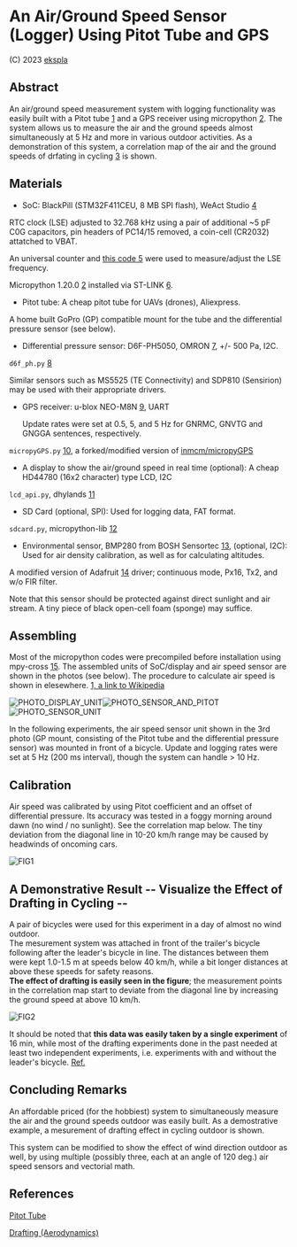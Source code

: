 # An Air/Ground Speed Sensor (Logger) Using Pitot Tube and GPS

(C) 2023 [ekspla](https://github.com/ekspla/Pitot_GPS_Sensor_Logger/)

## Abstract


An air/ground speed measurement system with logging functionality was easily built 
with a Pitot tube [1](https://en.wikipedia.org/wiki/Pitot_tube) and a GPS receiver using micropython [2](https://micropython.org/).  The system allows us 
to measure the air and the ground speeds almost simultaneously at 5 Hz and more in various 
outdoor activities.  As a demonstration of this system, a correlation map of the air 
and the ground speeds of drfating in cycling [3](https://en.wikipedia.org/wiki/Drafting_(aerodynamics)) is shown.


## Materials


- SoC:
BlackPill (STM32F411CEU, 8 MB SPI flash), WeAct Studio [4](https://github.com/WeActStudio)

RTC clock (LSE) adjusted to 32.768 kHz using a pair of additional ~5 pF C0G capacitors, 
pin headers of PC14/15 removed, a coin-cell (CR2032) attatched to VBAT.

An universal counter and [this code 5](https://jhalfmoon.com/dbc/2023/03/28/micropython%e7%9a%84%e5%8d%88%e7%9d%a198-stm32%e7%89%88%e3%80%81nucleo%e3%81%ae%e3%82%af%e3%83%ad%e3%83%83%e3%82%af%e8%a8%ad%e5%ae%9a%e3%82%92%e8%a6%8b%e7%9b%b4%e3%81%99/) were used to measure/adjust the LSE frequency.

Micropython 1.20.0 [2](https://micropython.org/) installed via ST-LINK [6](https://www.st.com/en/development-tools/st-link-v2.html).


- Pitot tube:
A cheap pitot tube for UAVs (drones), Aliexpress.

A home built GoPro (GP) compatible mount for the tube and the differential pressure sensor (see below).


- Differential pressure sensor:
D6F-PH5050, OMRON [7](https://github.com/omron-devhub), +/- 500 Pa, I2C.

`d6f_ph.py` [8](https://github.com/ekspla/D6F-PH)

Similar sensors such as MS5525 (TE Connectivity) and SDP810 (Sensirion) may be used with their appropriate drivers.


- GPS receiver:
u-blox NEO-M8N [9](https://www.u-blox.com/en/product/neo-m8-series), UART

  Update rates were set at 0.5, 5, and 5 Hz for GNRMC, GNVTG and GNGGA sentences, respectively.
  
`micropyGPS.py` [10](https://github.com/ekspla/micropyGPS), a forked/modified version of [inmcm/micropyGPS](https://github.com/inmcm/micropyGPS)


- A display to show the air/ground speed in real time (optional):
A cheap HD44780 (16x2 character) type LCD, I2C

`lcd_api.py`, dhylands [11](https://github.com/dhylands/python_lcd)


- SD Card (optional, SPI):
Used for logging data, FAT format.

`sdcard.py`, micropython-lib [12](https://github.com/micropython/micropython-lib)


- Environmental sensor, BMP280 from BOSH Sensortec [13](https://www.bosch-sensortec.com/products/environmental-sensors/pressure-sensors/bmp280/), (optional, I2C):
Used for air density calibration, as well as for calculating altitudes.

A modified version of Adafruit [14](https://github.com/adafruit) driver; continuous mode, Px16, Tx2, and w/o FIR filter.

Note that this sensor should be protected against direct sunlight and air stream.  A tiny piece of black open-cell foam (sponge) may suffice.


## Assembling

Most of the micropython codes were precompiled before installation using mpy-cross [15](https://github.com/micropython/micropython/tree/master/mpy-cross).
The assembled units of SoC/display and air speed sensor are shown in the photos (see below).
The procedure to calculate air speed is shown in elesewhere. [1, a link to Wikipedia](https://en.wikipedia.org/wiki/Pitot_tube)

![PHOTO_DISPLAY_UNIT](https://github.com/ekspla/Pitot_GPS_Sensor_Logger/assets/23088524/597a1803-d24d-48b3-8af5-0211344b13ab "Display_Unit")![PHOTO_SENSOR_AND_PITOT](https://github.com/ekspla/Pitot_GPS_Sensor_Logger/assets/23088524/bd19487f-eebe-436c-b4d1-b03a5846598e "Sensor_Unit")![PHOTO_SENSOR_UNIT](https://github.com/ekspla/Pitot_GPS_Sensor_Logger/assets/23088524/8a9c0e06-09cd-4d3d-8f98-5ab75494a01e "Sensor_Unit")

In the following experiments, the air speed sensor unit shown in the 3rd photo (GP mount, 
consisting of the Pitot tube and the differential pressure sensor) was mounted in front of 
a bicycle.  Update and logging rates were set at 5 Hz (200 ms interval), though the system 
can handle > 10 Hz.


## Calibration

Air speed was calibrated by using Pitot coefficient and an offset of differential pressure.
Its accuracy was tested in a foggy morning around dawn (no wind / no sunlight).
See the correlation map below.  The tiny deviation from the diagonal line in 10-20 km/h range 
may be caused by headwinds of oncoming cars.

![FIG1](https://github.com/ekspla/Pitot_GPS_Sensor_Logger/assets/23088524/f7df4ba7-1bcd-483e-b431-faf6cff3856e "Fig1_Test_Calibration")


## A Demonstrative Result -- Visualize the Effect of Drafting in Cycling --

A pair of bicycles were used for this experiment in a day of almost no wind outdoor.  
The mesurement system was attached in front of the trailer's bicycle following after the 
leader's bicycle in line.  The distances between them were kept 1.0-1.5 m at speeds 
below 40 km/h, while a bit longer distances at above these speeds for safety reasons.  
**The effect of drafting is easily seen in the figure**; the measurement points in the correlation 
map start to deviate from the diagonal line by increasing the ground speed at above 10 km/h.

![FIG2](https://github.com/ekspla/Pitot_GPS_Sensor_Logger/assets/23088524/567399aa-fdd2-4cee-abe9-0b21babf997b "Fig2_Drafting_in_Cycling")

It should be noted that **this data was easily taken by a single experiment** of 16 min, while 
most of the drafting experiments done in the past needed at least two independent experiments,
i.e. experiments with and without the leader's bicycle. [Ref.](https:// "TO_BE_INCLUDED")


## Concluding Remarks

An affordable priced (for the hobbiest) system to simultaneously measure the air and the ground speeds 
outdoor was easily built.  As a demostrative example, a mesurement of drafting effect in cycling outdoor 
is shown.

This system can be modified to show the effect of wind direction outdoor as well, by using 
multiple (possibly three, each at an angle of 120 deg.) air speed sensors and vectorial math.


## References

[Pitot Tube](https://en.wikipedia.org/wiki/Pitot_tube)

[Drafting (Aerodynamics)](https://en.wikipedia.org/wiki/Drafting_(aerodynamics))

